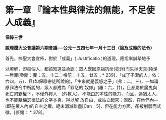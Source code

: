 # 第一章 『論本性與律法的無能，不足使人成義』


**保祿三世**

**脫理騰大公會議第六期會議──公元一五四七年一月十三日（論及成義的法令）**





首先，神聖大會宣佈，對於「成義」( Justificatio )的道理，應坦率誠摯地予

以瞭解，即每個人，都該知道並承認：眾人既因原祖抗命(犯罪)而失掉天真(純潔—無罪[參閱：罪：五，十二；格前：十五，廿五；* 
239]，「成了不潔的人」依：六四，五)，且(如保祿宗徒所說的)，「生來就是義怒之子」(弗：二，三)，一如論原罪法令中所說的，眾人都成為「罪惡的
奴隸」(羅：六，廿)，且都屬於魔鬼與死亡的霸權下，不僅外邦人—(外教人)，不能由於本性的能力，而且，連猶太人，也不能藉梅瑟律法的文字本身，得以解
放自由，或站立起來；固然，在他們內—(即在眾人內)的自主之權，絕未消滅殆盡[Can﹒5]，但在能力方面，卻被削弱而式徵。[參閱： * 378]。

